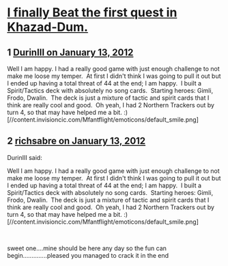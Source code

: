 # [I finally Beat the first quest in Khazad-Dum. ](https://community.fantasyflightgames.com/topic/58924-i-finally-beat-the-first-quest-in-khazad-dum/)

## 1 [DurinIII on January 13, 2012](https://community.fantasyflightgames.com/topic/58924-i-finally-beat-the-first-quest-in-khazad-dum/?do=findComment&comment=579161)

Well I am happy. I had a really good game with just enough challenge to not make me loose my temper.  At first I didn't think I was going to pull it out but I ended up having a total threat of 44 at the end; I am happy.  I built a Spirit/Tactics deck with absolutely no song cards.  Starting heroes: Gimli, Frodo, Dwalin.  The deck is just a mixture of tactic and spirit cards that I think are really cool and good.  Oh yeah, I had 2 Northern Trackers out by turn 4, so that may have helped me a bit. :) [//content.invisioncic.com/Mfantflight/emoticons/default_smile.png]

## 2 [richsabre on January 13, 2012](https://community.fantasyflightgames.com/topic/58924-i-finally-beat-the-first-quest-in-khazad-dum/?do=findComment&comment=579168)

DurinIII said:

Well I am happy. I had a really good game with just enough challenge to not make me loose my temper.  At first I didn't think I was going to pull it out but I ended up having a total threat of 44 at the end; I am happy.  I built a Spirit/Tactics deck with absolutely no song cards.  Starting heroes: Gimli, Frodo, Dwalin.  The deck is just a mixture of tactic and spirit cards that I think are really cool and good.  Oh yeah, I had 2 Northern Trackers out by turn 4, so that may have helped me a bit. :) [//content.invisioncic.com/Mfantflight/emoticons/default_smile.png]



 

sweet one....mine should be here any day so the fun can begin..............pleased you managed to crack it in the end


